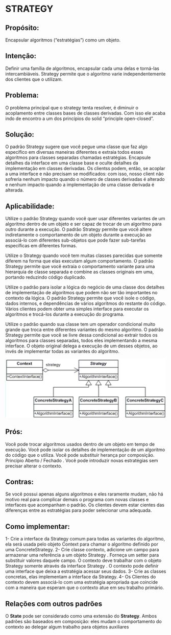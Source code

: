 # STRATEGY
## Propósito:
Encapsular algoritmos (“estratégias”) como um objeto.
## Intenção:
Definir uma família de algoritmos, encapsular cada uma delas e torná-las intercambiáveis. Strategy permite que o algoritmo varie independentemente dos clientes que o utilizam.

## Problema: 
O problema principal que o strategy tenta resolver, é diminuir o acoplamento entre classes bases de classes derivadas.
Com isso ele acaba indo de encontro a um dos princípios do solid “principle open-closed”.

## Solução:
O padrão Strategy sugere que você pegue uma classe que faz algo específico em diversas maneiras diferentes e extraia todos esses algoritmos para classes separadas chamadas estratégias.
Encapsule detalhes da interface em uma classe base e oculte detalhes da implementação em classes derivadas. Os clientss podem, então, se acoplar a uma interface e não precisam se modificados: com isso, nosso client não sofreria nenhum impacto quando o número de classes derivadas é alterado e nenhum impacto quando a implementação de uma classe derivada é alterada.
## Aplicabilidade: 
Utilize o padrão Strategy quando você quer usar diferentes variantes de um algoritmo dentro de um objeto e ser capaz de trocar de um algoritmo para outro durante a execução. O padrão Strategy permite que você altere indiretamente o comportamento de um objeto durante a execução ao associá-lo com diferentes sub-objetos que pode fazer sub-tarefas específicas em diferentes formas.

Utilize o Strategy quando você tem muitas classes parecidas que somente diferem na forma que elas executam algum comportamento. O padrão Strategy permite que você extraia o comportamento variante para uma hierarquia de classe separada e combine as classes originais em uma, portando reduzindo código duplicado.

Utilize o padrão para isolar a lógica do negócio de uma classe dos detalhes de implementação de algoritmos que podem não ser tão importantes no contexto da lógica. O padrão Strategy permite que você isole o código, dados internos, e dependências de vários algoritmos do restante do código. Vários clientes podem obter uma simples interface para executar os algoritmos e trocá-los durante a execução do programa.

Utilize o padrão quando sua classe tem um operador condicional muito grande que troca entre diferentes variantes do mesmo algoritmo. O padrão Strategy permite que você se livre dessa condicional ao extrair todos os algoritmos para classes separadas, todos eles implementando a mesma interface. O objeto original delega a execução de um desses objetos, ao invés de implementar todas as variantes do algoritmo.

![Representação do Strategy](./Strategy.png)
## Prós:
Você pode trocar algoritmos usados ​​dentro de um objeto em tempo de execução.
Você pode isolar os detalhes de implementação de um algoritmo do código que o utiliza.
Você pode substituir herança por composição.
Princípio Aberto / Fechado . Você pode introduzir novas estratégias sem precisar alterar o contexto.
## Contras:
Se você possui apenas alguns algoritmos e eles raramente mudam, não há motivo real para complicar demais o programa com novas classes e interfaces que acompanham o padrão.
Os clientes devem estar cientes das diferenças entre as estratégias para poder selecionar uma adequada.

## Como implementar:
1- Crie a interface da Strategy  comum para todas as variantes do algoritmo, ela será usada pelo objeto Context para chamar o algoritmo definido por uma ConcreteStrategy.
2- Crie classe contexto, adicione um campo para armazenar uma referência a um objeto Strategy . Forneça um setter para substituir valores daquele campo. O contexto deve trabalhar com o objeto Strategy  somente através da interface Strategy . O contexto pode definir uma interface que deixa a estratégia acessar seus dados.
3- Crie as classes concretas, elas implementam a interface da Strategy.
4- Os Clientes do contexto devem associá-lo com uma estratégia apropriada que coincide com a maneira que esperam que o contexto atue em seu trabalho primário. 
## Relações com outros padrões
O __State__ pode ser considerado como uma extensão do __Strategy__. Ambos padrões são baseados em composição: eles mudam o comportamento do contexto ao delegar algum trabalho para objetos auxiliares
